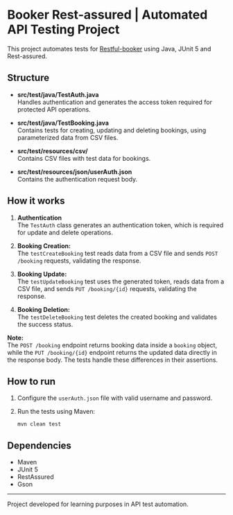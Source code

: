 # Booker Rest-assured | Automated API Testing Project

This project automates tests for [Restful-booker](https://restful-booker.herokuapp.com/apidoc/index.html) using Java, JUnit 5 and Rest-assured.

## Structure

- **src/test/java/TestAuth.java**  
    Handles authentication and generates the access token required for protected API operations.

- **src/test/java/TestBooking.java**  
    Contains tests for creating, updating and deleting bookings, using parameterized data from CSV files.

- **src/test/resources/csv/**  
    Contains CSV files with test data for bookings.

- **src/test/resources/json/userAuth.json**  
    Contains the authentication request body.

## How it works

1. **Authentication**  
    The `TestAuth` class generates an authentication token, which is required for update and delete operations.

2. **Booking Creation:**  
   The `testCreateBooking` test reads data from a CSV file and sends `POST /booking` requests, validating the response.

3. **Booking Update:**  
   The `testUpdateBooking` test uses the generated token, reads data from a CSV file, and sends `PUT /booking/{id}` requests, validating the response.

4. **Booking Deletion:**  
   The `testDeleteBooking` test deletes the created booking and validates the success status.

**Note:**  
The `POST /booking` endpoint returns booking data inside a `booking` object, while the `PUT /booking/{id}` endpoint returns the updated data directly in the response body. The tests handle these differences in their assertions.

## How to run

1. Configure the `userAuth.json` file with valid username and password.
2. Run the tests using Maven:

   ```
   mvn clean test
   ```

## Dependencies

- Maven
- JUnit 5
- RestAssured
- Gson

---

Project developed for learning purposes in API test automation. 
